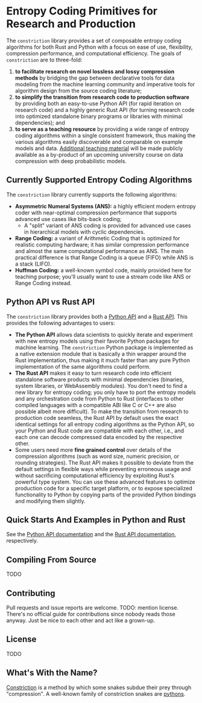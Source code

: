 # Entropy Coding Primitives for Research and Production

The `constriction` library provides a set of composable entropy coding algorithms for both Rust and Python with a
focus on ease of use, flexibility, compression performance, and computational
efficiency. The goals of `constriction` are to three-fold:

1. **to facilitate research on novel lossless and lossy compression methods** by
   bridging the gap between declarative tools for data modeling from the machine
   learning community and imperative tools for algorithm design from the source coding
   literature;
2. **to simplify the transition from research code to production software** by providing
   both an easy-to-use Python API (for rapid iteration on research code) and a highly
   generic Rust API (for turning research code into optimized standalone binary programs or
   libraries with minimal dependencies); and
3. **to serve as a teaching resource** by providing a wide range of entropy coding
   algorithms within a single consistent framework, thus making the various algorithms
   easily discoverable and comparable on example models and data. [Additional teaching
   material](https://robamler.github.io/teaching/compress21/) will be made publicly
   available as a by-product of an upcoming university course on data compression with deep
   probabilistic models.

## Currently Supported Entropy Coding Algorithms

The `constriction` library currently supports the following algorithms:

- **Asymmetric Numeral Systems (ANS):** a highly efficient modern entropy coder with
  near-optimal compression performance that supports advanced use cases like bits-back
  coding;
  - A "split" variant of ANS coding is provided for advanced use cases in hierarchical
    models with cyclic dependencies.
- **Range Coding:** a variant of Arithmetic Coding that is optimized for realistic computing
  hardware; it has similar compression performance and almost the same computational
  performance as ANS. The main practical difference is that Range Coding is a queue (FIFO)
  while ANS is a stack (LIFO).
- **Huffman Coding:** a well-known symbol code, mainly provided here for teaching purpose;
  you'll usually want to use a stream code like ANS or Range Coding instead.

## Python API vs Rust API

The `constriction` library provides both a [Python API](TODO) and a [Rust API](TODO). This
provides the following advantages to users:

- **The Python API** allows data scientists to quickly iterate and experiment with new entropy
  models using their favorite Python packages for machine learning. The `constriction`
  Python package is implemented as a native extension module that is basically a thin
  wrapper around the Rust implementation, thus making it much faster than any pure Python
  implementation of the same algorithms could perform.
- **The Rust API** makes it easy to turn research code into efficient standalone software
  products with minimal dependencies (binaries, system libraries, or WebAssembly modules).
  You don't need to find a new library for entropy coding; you only have to port the entropy
  models and any orchestration code from Python to Rust (interfaces to other compiled
  languages with a compatible ABI like C or C++ are also possible albeit more difficult). To
  make the transition from research to production code seamless, the Rust API by default
  uses the exact identical settings for all entropy coding algorithms as the Python API, so
  your Python and Rust code are compatible with each other, i.e., and each one can decode
  compressed data encoded by the respective other.
- Some users need more **fine grained control** over details of the compression algorithms
  (such as word size, numeric precision, or rounding strategies). The Rust API makes it
  possible to deviate from the default settings in flexible ways while preventing erroneous
  usage and without sacrificing computational efficiency by exploiting Rust's powerful type
  system. You can use these advanced features to optimize production code for a specific
  target platform, or to expose specialized functionality to Python by copying parts of the provided Python bindings and modifying them slightly.

## Quick Starts And Examples in Python and Rust

See the [Python API documentation](TODO) and the [Rust API documentation](TODO), respectively.

## Compiling From Source

TODO

## Contributing

Pull requests and issue reports are welcome. TODO: mention license. There's no official
guide for contributions since nobody reads those anyway. Just be nice to each other and act
like a grown-up.

## License

TODO

## What's With the Name?

[Constriction](https://en.wikipedia.org/wiki/Constriction) is a method by which some snakes
subdue their prey through "compression". A well-known family of constriction snakes are
[pythons](https://en.wikipedia.org/wiki/Pythonidae).
